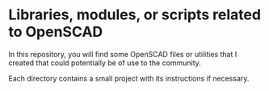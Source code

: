 # Libraries, modules, or scripts related to OpenSCAD 

In this repository, you will find some OpenSCAD files or utilities that I created that could potentially be of use to the community.

Each directory contains a small project with its instructions if necessary. 